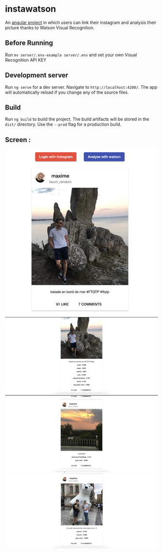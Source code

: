# instawatson

An [angular project](https://github.com/angular/angular) in which users can link their instagram and analysis their picture thanks to Watson Visual Recognition.

## Before Running

Run `mv server/.env-example server/.env` and set your own Visual Recognition API KEY

## Development server

Run `ng serve` for a dev server. Navigate to `http://localhost:4200/`. The app will automatically reload if you change any of the source files.

## Build

Run `ng build` to build the project. The build artifacts will be stored in the `dist/` directory. Use the `--prod` flag for a production build.

## Screen  :

<div align="center">
  <img src="https://github.com/maxgfr/instawatson/blob/master/.github/screen0.png"/>
  <img src="https://github.com/maxgfr/instawatson/blob/master/.github/screen1.png"/>
  <img src="https://github.com/maxgfr/instawatson/blob/master/.github/screen2.png"/>
  <img src="https://github.com/maxgfr/instawatson/blob/master/.github/screen3.png"/>
</div>
